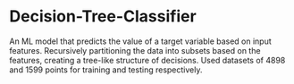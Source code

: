 # Decision-Tree-Classifier
An ML model that predicts the value of a target variable based on input features. Recursively partitioning the data into subsets based on the features, creating a tree-like structure of decisions. Used datasets of 4898 and 1599 points for training and testing respectively.
